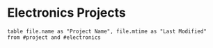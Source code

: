 
# Electronics Projects
```dataview
table file.name as "Project Name", file.mtime as "Last Modified"
from #project and #electronics
```


